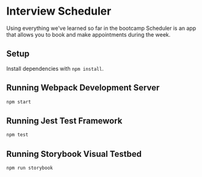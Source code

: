 # Interview Scheduler

Using everything we've learned so far in the bootcamp Scheduler is an app that allows you to book and make appointments during the week.

## Setup

Install dependencies with `npm install`.

## Running Webpack Development Server

```sh
npm start
```

## Running Jest Test Framework

```sh
npm test
```

## Running Storybook Visual Testbed

```sh
npm run storybook
```
